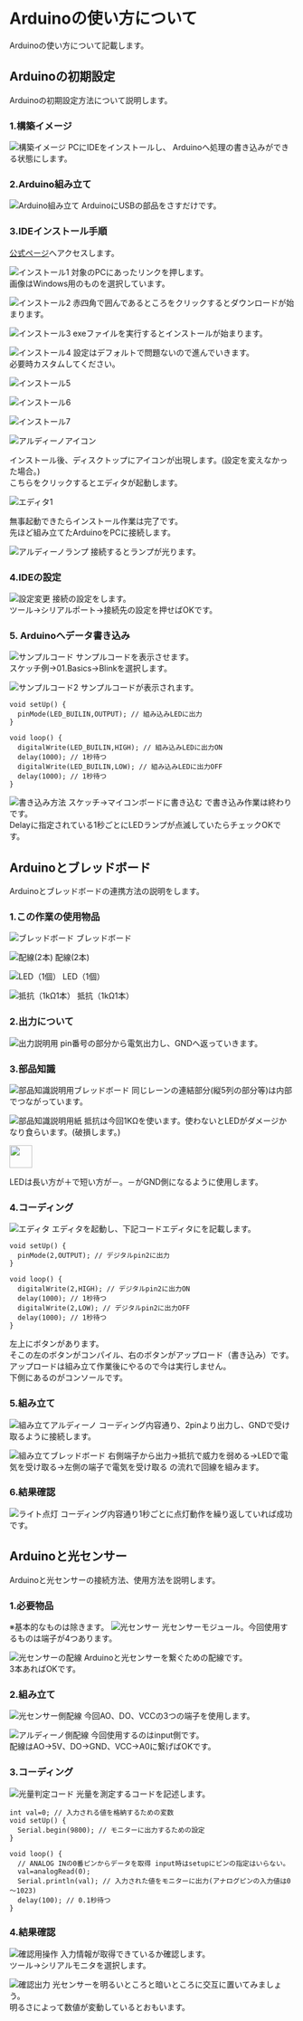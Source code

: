 # Arduinoの使い方について
Arduinoの使い方について記載します。

## Arduinoの初期設定
Arduinoの初期設定方法について説明します。

### 1.構築イメージ
![構築イメージ](../image/arduino/Initialset1.png "構築イメージ")
PCにIDEをインストールし、 Arduinoへ処理の書き込みができる状態にします。

### 2.Arduino組み立て
![Arduino組み立て](../image/arduino/Initialset2.png "Arduino組み立て")
ArduinoにUSBの部品をさすだけです。

### 3.IDEインストール手順
[公式ページ](https://www.arduino.cc/en/Guide/Windows)へアクセスします。

![インストール1](../image/arduino/Initialset3.png "インストール1")
対象のPCにあったリンクを押します。  
画像はWindows用のものを選択しています。

![インストール2](../image/arduino/Initialset4.png "インストール2")
赤四角で囲んであるところをクリックするとダウンロードが始まります。

![インストール3](../image/arduino/Initialset5.png "インストール3")
exeファイルを実行するとインストールが始まります。

![インストール4](../image/arduino/Initialset6.png "インストール4")
設定はデフォルトで問題ないので進んでいきます。  
必要時カスタムしてください。

![インストール5](../image/arduino/Initialset7.png "インストール5")

![インストール6](../image/arduino/Initialset8.png "インストール6")

![インストール7](../image/arduino/Initialset9.png "インストール7")

![アルディーノアイコン](../image/arduino/Initialset10.png "アルディーノアイコン")

インストール後、ディスクトップにアイコンが出現します。(設定を変えなかった場合。)  
こちらをクリックするとエディタが起動します。

![エディタ1](../image/arduino/Initialset11.png "エディタ1")

無事起動できたらインストール作業は完了です。  
先ほど組み立てたArduinoをPCに接続します。

![アルディーノランプ](../image/arduino/Initialset12.jpg "アルディーノランプ")
接続するとランプが光ります。

### 4.IDEの設定
![設定変更](../image/arduino/Initialset13.png "設定変更")
接続の設定をします。  
ツール→シリアルポート→接続先の設定を押せばOKです。  

### 5. Arduinoへデータ書き込み
![サンプルコード](../image/arduino/Initialset14.png "サンプルコード")
サンプルコードを表示させます。  
スケッチ例→01.Basics→Blinkを選択します。

![サンプルコード2](../image/arduino/Initialset15.png "サンプルコード2")
サンプルコードが表示されます。
```
void setUp() {
  pinMode(LED_BUILIN,OUTPUT); // 組み込みLEDに出力
}

void loop() {
  digitalWrite(LED_BUILIN,HIGH); // 組み込みLEDに出力ON
  delay(1000); // 1秒待つ
  digitalWrite(LED_BUILIN,LOW); // 組み込みLEDに出力OFF
  delay(1000); // 1秒待つ
}
```

![書き込み方法](../image/arduino/Initialset16.png "書き込み方法")
スケッチ→マイコンボードに書き込む で書き込み作業は終わりです。  
Delayに指定されている1秒ごとにLEDランプが点滅していたらチェックOKです。

## Arduinoとブレッドボード
Arduinoとブレッドボードの連携方法の説明をします。
### 1.この作業の使用物品
![ブレッドボード](../image/arduino/breadboard1.jpg "ブレッドボード")
ブレッドボード

![配線(2本)](../image/arduino/breadboard2.jpg "配線(2本)")
配線(2本)

![LED（1個）](../image/arduino/breadboard3.jpg "LED（1個）")
LED（1個）

![抵抗（1kΩ1本）](../image/arduino/breadboard4.jpg "抵抗（1kΩ1本）")
抵抗（1kΩ1本）

### 2.出力について
![出力説明用](../image/arduino/breadboard5.png "出力説明用")
pin番号の部分から電気出力し、GNDへ返っていきます。

### 3.部品知識
![部品知識説明用ブレッドボード](../image/arduino/breadboard6.jpg "部品知識説明用ブレッドボード")
同じレーンの連結部分(縦5列の部分等)は内部でつながっています。

![部品知識説明用紙](../image/arduino/breadboard7.jpg "部品知識説明用紙")
抵抗は今回1KΩを使います。使わないとLEDがダメージかなり食らいます。(破損します。)

<img src="../image/arduino/breadboard8.jpg" width="40">

LEDは長い方が＋で短い方が－。－がGND側になるように使用します。

### 4.コーディング
![エディタ](../image/arduino/breadboard9.png "エディタ")
エディタを起動し、下記コードエディタにを記載します。
```
void setUp() {
  pinMode(2,OUTPUT); // デジタルpin2に出力
}

void loop() {
  digitalWrite(2,HIGH); // デジタルpin2に出力ON
  delay(1000); // 1秒待つ
  digitalWrite(2,LOW); // デジタルpin2に出力OFF
  delay(1000); // 1秒待つ
}
```
左上にボタンがあります。  
そこの左のボタンがコンパイル、右のボタンがアップロード（書き込み）です。アップロードは組み立て作業後にやるので今は実行しません。  
下側にあるのがコンソールです。

### 5.組み立て
![組み立てアルディーノ](../image/arduino/breadboard10.jpg "組み立てアルディーノ")
コーディング内容通り、2pinより出力し、GNDで受け取るように接続します。

![組み立てブレッドボード](../image/arduino/breadboard11.jpg "組み立てブレッドボード")
右側端子から出力→抵抗で威力を弱める→LEDで電気を受け取る→左側の端子で電気を受け取る の流れで回線を組みます。

### 6.結果確認
![ライト点灯](../image/arduino/breadboard12.jpg "ライト点灯")
コーディング内容通り1秒ごとに点灯動作を繰り返していれば成功です。

## Arduinoと光センサー
Arduinoと光センサーの接続方法、使用方法を説明します。

### 1.必要物品
※基本的なものは除きます。
![光センサー](../image/arduino/light1.jpg "光センサー")
光センサーモジュール。今回使用するものは端子が4つあります。

![光センサーの配線](../image/arduino/light2.jpg "光センサーの配線")
Arduinoと光センサーを繋ぐための配線です。  
3本あればOKです。

### 2.組み立て
![光センサー側配線](../image/arduino/light3.png "光センサー側配線")
今回AO、DO、VCCの3つの端子を使用します。

![アルディーノ側配線](../image/arduino/light4.png "アルディーノ側配線")
今回使用するのはinput側です。  
配線はAO→5V、DO→GND、VCC→A0に繋げばOKです。

### 3.コーディング
![光量判定コード](../image/arduino/light5.png "光量判定コード")
光量を測定するコードを記述します。

```
int val=0; // 入力される値を格納するための変数
void setUp() {
  Serial.begin(9800); // モニターに出力するための設定
}

void loop() {
  // ANALOG INの0番ピンからデータを取得 input時はsetupにピンの指定はいらない。
  val=analogRead(0);
  Serial.println(val); // 入力された値をモニターに出力(アナログピンの入力値は0～1023)
  delay(100); // 0.1秒待つ
}
```

### 4.結果確認
![確認用操作](../image/arduino/light6.png "確認用操作")
入力情報が取得できているか確認します。  
ツール→シリアルモニタを選択します。

![確認出力](../image/arduino/light7.png "確認出力")
光センサーを明るいところと暗いところに交互に置いてみましょう。  
明るさによって数値が変動しているとおもいます。
